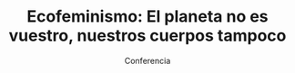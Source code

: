 ---
layout: post
title: "Ecofeminismo: El planeta no es vuestro, nuestros cuerpos tampoco"
subtitle: "Conferencia"
background: "/img/bg-index.jpg"
eventdate: 2019-03-05 19:00:00 +0100
placeName: "Paraninfo Campus La Merced."
placeMapsUrl: https://www.google.es/maps/place/Universidad+de+Murcia:+Campus+de+la+Merced/@37.9877458,-1.1292777,17z/data=!4m5!3m4!1s0xd6382053e745fa7:0x6673834210068e48!8m2!3d37.9878746!4d-1.1259505?hl=en
category: "central"
speakers:
    - name: "Yayo Herrero"
presenters:
    - name: "Ana García"
---